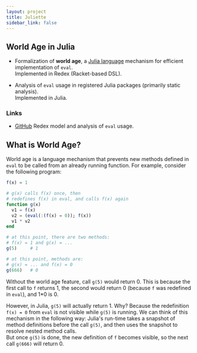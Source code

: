 ```yaml
---
layout: project
title: Juliette
sidebar_link: false
---
```


## World Age in Julia

* Formalization of **world age**, a [Julia language](https://julialang.org/)
  mechanism for efficient implementation of `eval`.  
  Implemented in Redex (Racket-based DSL).

* Analysis of `eval` usage in registered Julia packages
  (primarily static analysis).  
  Implemented in Julia.

### Links

* [GitHub](https://github.com/julbinb/juliette-wa)
  Redex model and analysis of `eval` usage.

## What is World Age?

World age is a language mechanism that prevents
new methods defined in `eval` to be called from an already running function.
For example, consider the following program:

```julia
f(x) = 1

# g(x) calls f(x) once, then
# redefines f(x) in eval, and calls f(x) again
function g(x)
  v1 = f(x)
  v2 = (eval(:(f(x) = 0)); f(x))
  v1 * v2
end

# at this point, there are two methods:
# f(x) = 1 and g(x) = ...
g(5)     # 1

# at this point, methods are:
# g(x) = ... and f(x) = 0
g(666)   # 0
```

Without the world age feature, call `g(5)` would return 0. This is because
the first call to `f` returns 1, the second would return 0
(because `f` was redefined in `eval`), and 1*0 is 0.

However, in Julia, `g(5)` will actually return 1. Why?
Because the redefinition `f(x) = 0` from `eval` is not visible
while `g(5)` is running.
We can think of this mechanism in the following way:
Julia's run-time takes a snapshot of method definitions before the call `g(5)`,
and then uses the snapshot to resolve nested method calls.  
But once `g(5)` is done, the new definition of `f` becomes visible,
so the next call `g(666)` will return 0.

